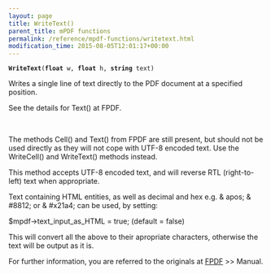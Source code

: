 ```yaml
---
layout: page
title: WriteText()
parent_title: mPDF functions
permalink: /reference/mpdf-functions/writetext.html
modification_time: 2015-08-05T12:01:17+00:00
---
```




<p><code><b>WriteText</b>(<b>float</b> w, <b>float</b> h, <b>string</b> text)</code></p>
<p>Writes a single line of text directly to the PDF document at a specified position.

See the details for Text() at FPDF.</p>
<p>&nbsp;</p>
<p class="manual_block">The methods Cell() and Text() from FPDF are still present, but should not be used directly as they will not cope with UTF-8 encoded text. Use the WriteCell() and WriteText() methods instead.</p>
<p class="manual_block">This method accepts UTF-8 encoded text, and will reverse RTL (right-to-left) text when appropriate.</p>
<p class="manual_block">Text containing HTML entities, as well as decimal and hex e.g. &amp; apos; &amp; #8812; or &amp; #x21a4; can be used, by setting:

$mpdf-&gt;text_input_as_HTML = true; (default = false)

This will convert all the above to their apropriate characters, otherwise the text will be output as it is.</p>
<p class="manual_block">For further information, you are referred to the originals at <a href="http://www.fpdf.org/" target="_blank">FPDF</a> &gt;&gt; Manual.</p>
<p>&nbsp;</p>
